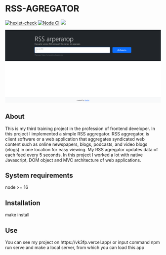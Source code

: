 <h1>RSS-AGREGATOR</h1>
<p><a href="https://github.com/Vlad-Code/frontend-project-11/actions/workflows/hexlet-check.yml"><img src="F:\New life\Москва\Hexlet JS 2022\Project #3\Снимок экрана 2023-02-01 213919.png" alt="hexlet-check"></a>
<a href="https://github.com/Vlad-Code/frontend-project-11/actions/workflows/nodejs.yml"><img src="https://github.com/Vlad-Code/frontend-project-11/actions/workflows/nodejs.yml/badge.svg" alt="Node CI"></a>
<a href="https://codeclimate.com/github/Vlad-Code/frontend-project-11/maintainability"><img src="https://api.codeclimate.com/v1/badges/021f9de60d190dc948dc/maintainability" /></a></p>
<img src="https://github.com/Vlad-Code/frontend-project-11/blob/main/Снимок%20экрана%202023-02-01%20213919.png">
<h2>About</h2>
<p>This is my third training project in the profession of frontend developer. In this project I implemented a simple RSS aggregator. RSS aggregator, is client software or a web application that aggregates syndicated web content such as online newspapers, blogs, podcasts, and video blogs (vlogs) in one location for easy viewing. My RSS agregator updates data of each feed every 5 seconds. In this project I worked a lot with native Javascript, DOM object and MVC architecture of web applications.</p>
<h2>System requirements</h2>
<p>node >= 16</p>
<h2>Installation</h2>
<p>make install</p>
<h2>Use</h2>
<p>You can see my project on https://vk3fp.vercel.app/ or input command npm run serve and make a local server, from which you can load this app</p>

